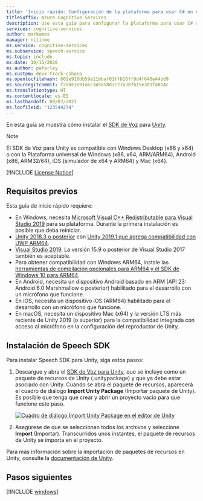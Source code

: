 ```yaml
---
title: 'Inicio rápido: Configuración de la plataforma para usar C# en Unity con el SDK de Voz: servicio de voz'
titleSuffix: Azure Cognitive Services
description: Use esta guía para configurar la plataforma para usar C# en Unity con el SDK del servicio de voz.
services: cognitive-services
author: markamos
manager: nitinme
ms.service: cognitive-services
ms.subservice: speech-service
ms.topic: include
ms.date: 10/15/2020
ms.author: pafarley
ms.custom: devx-track-csharp
ms.openlocfilehash: 602e910db59e11bbaf01ffb16ff9d4f648e44bd9
ms.sourcegitcommit: f2d0e1e91a6c345858d3c21b387b15e3b1fa8b4c
ms.translationtype: HT
ms.contentlocale: es-ES
ms.lasthandoff: 09/07/2021
ms.locfileid: "123544274"
---
```

En esta guía se muestra cómo instalar el [SDK de Voz](~/articles/cognitive-services/speech-service/speech-sdk.md) para [Unity](https://unity3d.com/).

> [!NOTE]
> El SDK de Voz para Unity es compatible con Windows Desktop (x86 y x64) o con la Plataforma universal de Windows (x86, x64, ARM/ARM64), Android (x86, ARM32/64), iOS (simulador de x64 y ARM64) y Mac (x64).

[!INCLUDE [License Notice](~/includes/cognitive-services-speech-service-license-notice.md)]

## <a name="prerequisites"></a>Requisitos previos

Esta guía de inicio rápido requiere:

- En Windows, necesita [Microsoft Visual C++ Redistributable para Visual Studio 2019](https://support.microsoft.com/en-us/topic/the-latest-supported-visual-c-downloads-2647da03-1eea-4433-9aff-95f26a218cc0) para su plataforma. Durante la primera instalación es posible que deba reiniciar.
- [Unity 2018.3 o posterior](https://store.unity.com/) con [Unity 2019.1 que agrega compatibilidad con UWP ARM64](https://blogs.unity3d.com/2019/04/16/introducing-unity-2019-1/#universal).
- [Visual Studio 2019](https://visualstudio.microsoft.com/downloads/). La versión 15.9 o posterior de Visual Studio 2017 también es aceptable.
- Para obtener compatibilidad con Windows ARM64, instale las [herramientas de compilación opcionales para ARM64 y el SDK de Windows 10 para ARM64](https://blogs.windows.com/buildingapps/2018/11/15/official-support-for-windows-10-on-arm-development/).
- En Android, necesita un dispositivo Android basado en ARM (API 23: Android 6.0 Marshmallow o posterior) habilitado para el desarrollo con un micrófono que funcione.
- En iOS, necesita un dispositivo iOS (ARM64) habilitado para el desarrollo con un micrófono que funcione.
- En macOS, necesita un dispositivo Mac (x64) y la versión LTS más reciente de Unity 2019 (o superior) para la compatibilidad integrada con acceso al micrófono en la configuración del reproductor de Unity.

## <a name="install-the-speech-sdk"></a>Instalación de Speech SDK

Para instalar Speech SDK para Unity, siga estos pasos:

1. Descargue y abra el [SDK de Voz para Unity](https://aka.ms/csspeech/unitypackage), que se incluye como un paquete de recursos de Unity (.unitypackage) y que ya debe estar asociado con Unity. Cuando se abra el paquete de recursos, aparecerá el cuadro de diálogo **Import Unity Package** (Importar paquete de Unity). Es posible que tenga que crear y abrir un proyecto vacío para que funcione este paso.

   [![Cuadro de diálogo Import Unity Package en el editor de Unity](~/articles/cognitive-services/speech-service/media/sdk/qs-csharp-unity-01-import.png)](~/articles/cognitive-services/speech-service/media/sdk/qs-csharp-unity-01-import.png#lightbox)

1. Asegúrese de que se seleccionan todos los archivos y seleccione **Import** (Importar). Transcurridos unos instantes, el paquete de recursos de Unity se importa en el proyecto.

Para más información sobre la importación de paquetes de recursos en Unity, consulte la [documentación de Unity](https://docs.unity3d.com/Manual/AssetPackages.html).

## <a name="next-steps"></a>Pasos siguientes

[!INCLUDE [windows](../quickstart-list.md)]
